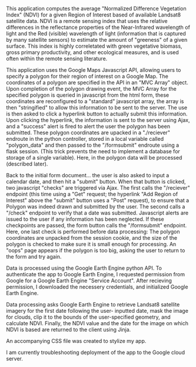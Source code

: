 This application computes the average "Normalized Difference Vegetation Index" (NDVI) for a given
Region of Interest based of available Landsat8 satellite data.  NDVI is a remote sensing index that uses the relative differences
in the reflectance properties of the Near-Infrared wavelength of light and the Red (visible) wavelength of light
(information that is captured by many satellite sensors) to estimate the amount of "greeness" of a given surface.
This index is highly correletated with green vegetative biomass, gross primary productivity, and other ecological
measures, and is used often within the remote sensing literature.

This application uses the Google Maps Javascript API, allowing users to specify a polygon for their
region of interest on a Google Map.  The coordinates of a polygon are specified in the API in an
"MVC Array" object.  Upon completion of the polygon drawing event, the MVC Array for the specified polygon
is queried in javascript from the html form, these coordinates are reconfigured to a "standard" javascript array,
the array is then "stringified" to allow this information to be sent to the server.  The use is then asked
to click a hyperlink button to actually submit this information.  Upon clicking the hyperlink,
the information is sent to the server using Ajax, and a "success" alert is fired to alert the user the polygon has
been submitted.  These polygon coordinates are upacked in a "./reciever" endroute in the python controller,
stored in a local variable called "polygon_data" and then passed to the "/formsubmit" endroute using a flask session.
(This trick prevents the need to implement a database for storage of a single variable).  Here, in
the polygon data will be processed (described later).

Back to the initial form document... the user is also asked to input a calendar date, and then hit a "submit"
button.  When that button is clicked, two javascript "checks" are triggered via Ajax.  The first calls the
"/reciever" endpoint (this time using a "Get" request; the hyperlink "Add Region of Interest" above the
"submit" button uses a "Post" request), to ensure that a Polygon was indeed drawn and submitted by the user.  The
second calls a "/check" endpoint to verify that a date was submitted.  Javascript alerts are issued to the user if any information
has been neglected.  If these checkpoints are passed, the form button calls the "/formsubmit" endpoint.  Here, one last
check is performed before data processing: The polygon coordinates are unpacked from the session cookie, and the size
of the polygon is checked to make sure it is small enough for processing.  An "oops" page appears if the polygon is too
big, asking the user to return to the form and try again.

Data is processed using the Google Earth Engine python API.  To authenticate the app to Google Earth Engine,
I requested permission from Google for a Google Earth Engine "Service Account".  After recieving permission,
I downloaded the necessery credentials, and initialized Google Earth Engine. 

Data processing asks Google Earth Engine to retrieve Landsat8 satellite imagery for the first date following the user-
inputted date, mask the image for clouds, clip it to the bounds of the user-specified geometry, and calculate NDVI.
Finally, the NDVI value and the date for the image on which NDVI is based are returned to the client using Jinja.

An accompanying CSS file was created to stylize my app.

I am currently troubleshooting deployment of the app to the Google cloud server.
